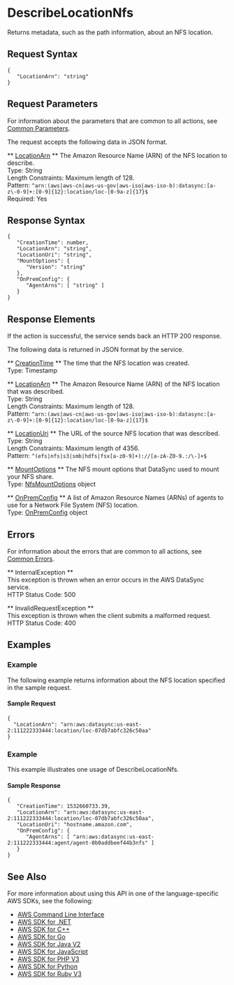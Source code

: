 # DescribeLocationNfs<a name="API_DescribeLocationNfs"></a>

Returns metadata, such as the path information, about an NFS location\.

## Request Syntax<a name="API_DescribeLocationNfs_RequestSyntax"></a>

```
{
   "LocationArn": "string"
}
```

## Request Parameters<a name="API_DescribeLocationNfs_RequestParameters"></a>

For information about the parameters that are common to all actions, see [Common Parameters](CommonParameters.md)\.

The request accepts the following data in JSON format\.

 ** [LocationArn](#API_DescribeLocationNfs_RequestSyntax) **   <a name="DataSync-DescribeLocationNfs-request-LocationArn"></a>
The Amazon Resource Name \(ARN\) of the NFS location to describe\.  
Type: String  
Length Constraints: Maximum length of 128\.  
Pattern: `^arn:(aws|aws-cn|aws-us-gov|aws-iso|aws-iso-b):datasync:[a-z\-0-9]+:[0-9]{12}:location/loc-[0-9a-z]{17}$`   
Required: Yes

## Response Syntax<a name="API_DescribeLocationNfs_ResponseSyntax"></a>

```
{
   "CreationTime": number,
   "LocationArn": "string",
   "LocationUri": "string",
   "MountOptions": { 
      "Version": "string"
   },
   "OnPremConfig": { 
      "AgentArns": [ "string" ]
   }
}
```

## Response Elements<a name="API_DescribeLocationNfs_ResponseElements"></a>

If the action is successful, the service sends back an HTTP 200 response\.

The following data is returned in JSON format by the service\.

 ** [CreationTime](#API_DescribeLocationNfs_ResponseSyntax) **   <a name="DataSync-DescribeLocationNfs-response-CreationTime"></a>
The time that the NFS location was created\.  
Type: Timestamp

 ** [LocationArn](#API_DescribeLocationNfs_ResponseSyntax) **   <a name="DataSync-DescribeLocationNfs-response-LocationArn"></a>
The Amazon Resource Name \(ARN\) of the NFS location that was described\.  
Type: String  
Length Constraints: Maximum length of 128\.  
Pattern: `^arn:(aws|aws-cn|aws-us-gov|aws-iso|aws-iso-b):datasync:[a-z\-0-9]+:[0-9]{12}:location/loc-[0-9a-z]{17}$` 

 ** [LocationUri](#API_DescribeLocationNfs_ResponseSyntax) **   <a name="DataSync-DescribeLocationNfs-response-LocationUri"></a>
The URL of the source NFS location that was described\.  
Type: String  
Length Constraints: Maximum length of 4356\.  
Pattern: `^(efs|nfs|s3|smb|hdfs|fsx[a-z0-9]+)://[a-zA-Z0-9.:/\-]+$` 

 ** [MountOptions](#API_DescribeLocationNfs_ResponseSyntax) **   <a name="DataSync-DescribeLocationNfs-response-MountOptions"></a>
The NFS mount options that DataSync used to mount your NFS share\.  
Type: [NfsMountOptions](API_NfsMountOptions.md) object

 ** [OnPremConfig](#API_DescribeLocationNfs_ResponseSyntax) **   <a name="DataSync-DescribeLocationNfs-response-OnPremConfig"></a>
A list of Amazon Resource Names \(ARNs\) of agents to use for a Network File System \(NFS\) location\.  
Type: [OnPremConfig](API_OnPremConfig.md) object

## Errors<a name="API_DescribeLocationNfs_Errors"></a>

For information about the errors that are common to all actions, see [Common Errors](CommonErrors.md)\.

 ** InternalException **   
This exception is thrown when an error occurs in the AWS DataSync service\.  
HTTP Status Code: 500

 ** InvalidRequestException **   
This exception is thrown when the client submits a malformed request\.  
HTTP Status Code: 400

## Examples<a name="API_DescribeLocationNfs_Examples"></a>

### Example<a name="API_DescribeLocationNfs_Example_1"></a>

The following example returns information about the NFS location specified in the sample request\.

#### Sample Request<a name="API_DescribeLocationNfs_Example_1_Request"></a>

```
{
  "LocationArn": "arn:aws:datasync:us-east-2:111222333444:location/loc-07db7abfc326c50aa"
}
```

### Example<a name="API_DescribeLocationNfs_Example_2"></a>

This example illustrates one usage of DescribeLocationNfs\.

#### Sample Response<a name="API_DescribeLocationNfs_Example_2_Response"></a>

```
{
   "CreationTime": 1532660733.39,
   "LocationArn": "arn:aws:datasync:us-east-2:111222333444:location/loc-07db7abfc326c50aa",
   "LocationUri": "hostname.amazon.com",
   "OnPremConfig": { 
      "AgentArns": [ "arn:aws:datasync:us-east-2:111222333444:agent/agent-0b0addbeef44b3nfs" ]
   }
}
```

## See Also<a name="API_DescribeLocationNfs_SeeAlso"></a>

For more information about using this API in one of the language\-specific AWS SDKs, see the following:
+  [AWS Command Line Interface](https://docs.aws.amazon.com/goto/aws-cli/datasync-2018-11-09/DescribeLocationNfs) 
+  [AWS SDK for \.NET](https://docs.aws.amazon.com/goto/DotNetSDKV3/datasync-2018-11-09/DescribeLocationNfs) 
+  [AWS SDK for C\+\+](https://docs.aws.amazon.com/goto/SdkForCpp/datasync-2018-11-09/DescribeLocationNfs) 
+  [AWS SDK for Go](https://docs.aws.amazon.com/goto/SdkForGoV1/datasync-2018-11-09/DescribeLocationNfs) 
+  [AWS SDK for Java V2](https://docs.aws.amazon.com/goto/SdkForJavaV2/datasync-2018-11-09/DescribeLocationNfs) 
+  [AWS SDK for JavaScript](https://docs.aws.amazon.com/goto/AWSJavaScriptSDK/datasync-2018-11-09/DescribeLocationNfs) 
+  [AWS SDK for PHP V3](https://docs.aws.amazon.com/goto/SdkForPHPV3/datasync-2018-11-09/DescribeLocationNfs) 
+  [AWS SDK for Python](https://docs.aws.amazon.com/goto/boto3/datasync-2018-11-09/DescribeLocationNfs) 
+  [AWS SDK for Ruby V3](https://docs.aws.amazon.com/goto/SdkForRubyV3/datasync-2018-11-09/DescribeLocationNfs) 
